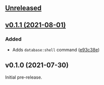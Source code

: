 ## [Unreleased](https://github.com/laravel/forge-cli/compare/v0.1.1...master)


## [v0.1.1 (2021-08-01)](https://github.com/laravel/forge-cli/compare/v0.1.0...v0.1.1)

### Added
- Adds `database:shell` command ([e93c38e](https://github.com/laravel/forge-cli/commit/e93c38e7f5cdcc6e41b9a0b477574e1caf3d581d))


## v0.1.0 (2021-07-30)

Initial pre-release.
